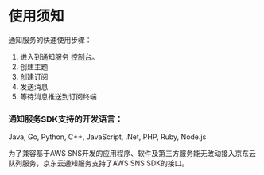 # 使用须知

通知服务的快速使用步骤：

1. 进入到通知服务 [控制台](https://jns-console.jdcloud.com/)。
2. 创建主题
3. 创建订阅
4. 发送消息
5. 等待消息推送到订阅终端

### 通知服务SDK支持的开发语言：

Java, Go, Python, C++, JavaScript, .Net, PHP, Ruby, Node.js

为了兼容基于AWS SNS开发的应用程序、软件及第三方服务能无改动接入京东云队列服务，京东云通知服务支持了AWS SNS SDK的接口。

